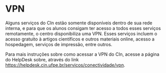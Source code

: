 # VPN

Alguns serviços do CIn estão somente disponíveis dentro de sua rede interna, e para que os alunos consigam ter acesso a todos esses serviços remotamente, o centro disponibiliza uma VPN. Esses serviços incluem o acesso gratuito à artigos científicos e outros materiais online, acesso a hospedagem, serviços de impressão, entre outros.

Para mais instruções sobre como acessar a VPN do CIn, acesse a página do HelpDesk sobre, através do link https://helpdesk.cin.ufpe.br/servicos/conectividade/vpn.